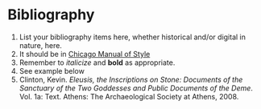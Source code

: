 # Bibliography

1. List your bibliography items here, whether historical and/or digital in nature, here.
2. It should be in [Chicago Manual of Style](chicagomanualofstyle.org)
3. Remember to *italicize* and **bold** as appropriate.
4. See example below
5. Clinton, Kevin. *Eleusis, the Inscriptions on Stone: Documents of the Sanctuary of the Two Goddesses and Public Documents of the Deme*. Vol. 1a: Text. Athens: The Archaeological Society at Athens, 2008. 
